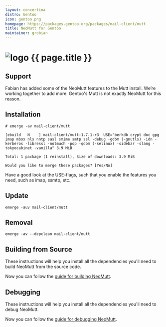 ```yaml
---
layout: concertina
distro: Gentoo
icon: gentoo.png
homepage: https://packages.gentoo.org/packages/mail-client/mutt
title: NeoMutt for Gentoo
maintainer: grobian
---
```


# ![logo](/images/{{page.icon}}) {{ page.title }}

## Support <a class="offset" id="support"></a>

Fabian has added some of the NeoMutt features to the Mutt install. We’re
working together to add more.  Gentoo's Mutt is not exactly NeoMutt for
this reason.

## Installation <a class="offset" id="install"></a>

```
# emerge -av mail-client/mutt
```

```reply
[ebuild   N    ] mail-client/mutt-1.7.1-r3  USE="berkdb crypt doc gpg imap mbox nls nntp sasl smime smtp ssl -debug -gdbm (-gnutls) -idn -kerberos -libressl -notmuch -pop -qdbm (-selinux) -sidebar -slang -tokyocabinet -vanilla" 3.9 MiB

Total: 1 package (1 reinstall), Size of downloads: 3.9 MiB

Would you like to merge these packages? [Yes/No]
```

Have a good look at the USE-flags, such that you enable the features you need,
such as imap, ssmtp, etc.

## Update <a class="offset" id="update"></a>

```
emerge -auv mail-client/mutt
```

## Removal <a class="offset" id="remove"></a>

```
emerge -av --depclean mail-client/mutt
```

## Building from Source <a class="offset" id="build"></a>

These instructions will help you install all the dependencies you'll need to
build NeoMutt from the source code.


Now you can follow the [guide for building NeoMutt](/dev/build).

## Debugging <a class="offset" id="debug"></a>

These instructions will help you install all the dependencies you'll need to
debug NeoMutt.


Now you can follow the [guide for debugging NeoMutt](/dev/debug).

